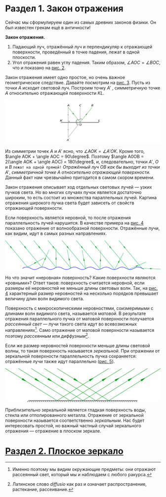 # Раздел 1. Закон отражения
Сейчас мы сформулируем один из самых древних законов физики. Он был известен грекам ещё в античности!

**Закон отражения.**
1. Падающий луч, отражённый луч и перпендикуляр к отражающей поверхности, проведённый в точке падения, лежат в одной плоскости.
2. 	Угол отражения равен углу падения.
Таким образом, $\angle AOC = \angle BOC$, что и показано на [рис. 2](/image/Рисунок2.jpg).

Закон отражения имеет одно простое, но очень важное геометрическое следствие. Давайте посмотрим на [рис. 3](/image/Рисунок3.jpg). Пусть из точки $A$ исходит световой луч. Построим точку $A'$ , симметричную точке $A$ относительно отражающей поверхности $KL$.

![Отражённый луч выходит из точки A0](/image/Рисунок3.jpg)

Из симметрии точек $A$ и $A'$ ясно, что $\angle AOK = \angle A'OK$. Кроме того, $\angle AOK + \angle AOC = 90\degree$. Поэтому $\angle A0OB = 2(\angle AOK + \angle AOC) = 180\degree$, и, следовательно, точки $A'$, $O$ и $B$ `лежат на одной прямой!` _Отражённый луч_ $OB$ _как бы выходит из точки_ $A'$, _симметричной точке_ $A$ _относительно отражающей поверхности._ Данный факт нам чрезвычайно пригодится в самом скором времени.

Закон отражения описывает ход отдельных световых лучей — узких пучков света. Но во многих случаях пучок является достаточно широким, то есть состоит из множества параллельных лучей. Картина отражения широкого пучка света будет зависеть от свойств отражающей поверхности.

Если поверхность является неровной, то после отражения параллельность лучей нарушится. В качестве примера на [рис. 4](/image/Рисунок4.png) показано отражение от волнообразной поверхности. Отражённые лучи, как видим, идут в самых разных направлениях.

![Отражение от волнообразной поверхности](/image/Рисунок4.png)

Но что значит «неровная» поверхность? Какие поверхности являются «ровными»? Ответ таков: поверхность считается неровной, если размеры её неровностей не меньше длины световых волн. Так, на [рис. 4](/image/Рисунок4.png) характерный размер неровностей на несколько порядков превышает величину длин волн видимого света.

Поверхность с микроскопическими неровностями, соизмеримыми с длинами волн видимого света, называется _матовой_. В результате отражения параллельного пучка от матовой поверхности получается _рассеянный свет_ — лучи такого света идут во всевозможных направлениях[^2]. Само отражение от матовой поверхности называется поэтому _рассеянным_ или _диффузным_[^3].

Если же размер неровностей поверхности меньше длины световой волны, то такая поверхность называется _зеркальной_. При отражении от зеркальной поверхности параллельность пучка сохраняется: отражённые лучи также идут параллельно ([рис. 5](/image/Рисунок5.png)).

![Отражение от зеркальной поверхности](/image/Рисунок5.png)

Приблизительно зеркальной является гладкая поверхность воды, стекла или отполированного металла. Отражение от зеркальной поверхности называется соответственно _зеркальным_. Нас будет интересовать простой, но важный частный случай зеркального отражения — отражение в плоском зеркале.

[^2]: Именно поэтому мы видим окружающие предметы: они отражают рассеянный свет, который мы и наблюдаем с любого ракурса.
[^3]: Латинское слово _diffusio_ как раз и означает распространение, растекание, рассеивание.

# [Раздел 2. Плоское зеркало](/Отражение%20света/Плоское%20зеркало.md)
